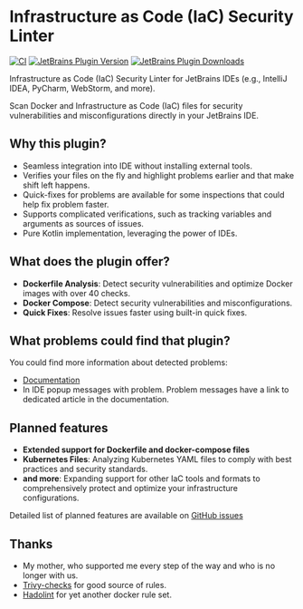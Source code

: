 # Infrastructure as Code (IaC) Security Linter

[![CI](https://github.com/NordCoderd/infrastructure-security/actions/workflows/gradle.yml/badge.svg)](https://github.com/NordCoderd/infrastructure-security/actions/workflows/gradle.yml)
[![JetBrains Plugin Version](https://img.shields.io/jetbrains/plugin/v/dev.protsenko.security-linter)](https://plugins.jetbrains.com/plugin/25413-infrastructure-security)
[![JetBrains Plugin Downloads](https://img.shields.io/jetbrains/plugin/d/dev.protsenko.security-linter)](https://plugins.jetbrains.com/plugin/25413-infrastructure-security)

<!-- Plugin description -->
Infrastructure as Code (IaC) Security Linter for JetBrains IDEs (e.g., IntelliJ IDEA, PyCharm, WebStorm, and more).

Scan Docker and Infrastructure as Code (IaC) files for security vulnerabilities and misconfigurations directly in your JetBrains IDE.

## Why this plugin?

- Seamless integration into IDE without installing external tools.
- Verifies your files on the fly and highlight problems earlier and that make shift left happens.
- Quick-fixes for problems are available for some inspections that could help fix problem faster.
- Supports complicated verifications, such as tracking variables and arguments as sources of issues.
- Pure Kotlin implementation, leveraging the power of IDEs.

## What does the plugin offer?

- **Dockerfile Analysis**: Detect security vulnerabilities and optimize Docker images with over 40 checks.
- **Docker Compose**: Detect security vulnerabilities and misconfigurations.
- **Quick Fixes**: Resolve issues faster using built-in quick fixes.

## What problems could find that plugin?

You could find more information about detected problems:

- [Documentation](https://protsenko.dev/infrastructure-security)
- In IDE popup messages with problem. Problem messages have a link to dedicated article in the documentation.

## Planned features

- **Extended support for Dockerfile and docker-compose files**
- **Kubernetes Files**: Analyzing Kubernetes YAML files to comply with best practices and security standards.
- **and more**: Expanding support for other IaC tools and formats to comprehensively protect and optimize your infrastructure configurations.

Detailed list of planned features are available on [GitHub issues](https://github.com/NordCoderd/infrastructure-security/labels/enhancement)

## Thanks
- My mother, who supported me every step of the way and who is no longer with us.
- [Trivy-checks](https://github.com/aquasecurity/trivy-checks/tree/main) for good source of rules.
- [Hadolint](https://github.com/hadolint/hadolint) for yet another docker rule set.
<!-- Plugin description end -->
